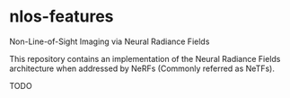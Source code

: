 # nlos-features
Non-Line-of-Sight Imaging via Neural Radiance Fields

This repository contains an implementation of the Neural Radiance Fields architecture when addressed by NeRFs (Commonly referred as NeTFs).

TODO